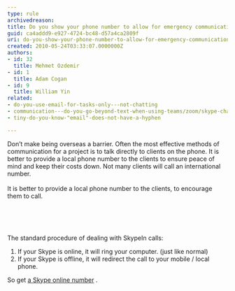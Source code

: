 ```yaml
---
type: rule
archivedreason: 
title: Do you show your phone number to allow for emergency communication?
guid: ca4addd9-e927-4724-bc48-d57a4ca2809f
uri: do-you-show-your-phone-number-to-allow-for-emergency-communication
created: 2010-05-24T03:33:07.0000000Z
authors:
- id: 32
  title: Mehmet Ozdemir
- id: 1
  title: Adam Cogan
- id: 9
  title: William Yin
related:
- do-you-use-email-for-tasks-only---not-chatting
- communication---do-you-go-beyond-text-when-using-teams/zoom/skype-chat
- tiny-do-you-know-"email"-does-not-have-a-hyphen

---
```



Don’t make being overseas a barrier.&#160;Often the most effective methods of communication for a project is to talk directly to clients on the phone. It is better to provide a local phone number to the clients to ensure peace of mind and keep their costs down.&#160;Not many clients will call an international number.<br><br>It is better to provide a local phone number to the clients, to encourage them to call.<div><br></div>
<br><excerpt class='endintro'></excerpt><br>
<p class="ssw15-rteElement-P">​The standard procedure of dealing with SkypeIn calls​&#58;</p><ol><li>If your Skype is online, it will ring your computer.&#160;(just like normal)</li><li>If your Skype is offline, it will redirect the call to your mobile / local phone.</li></ol><p>
   <span class="s1">So get ​
      <a href="http&#58;//www.skype.com/allfeatures/onlinenumber/">
         <span class="s2">a Skype online number</span></a>&#160;.</span></p>


